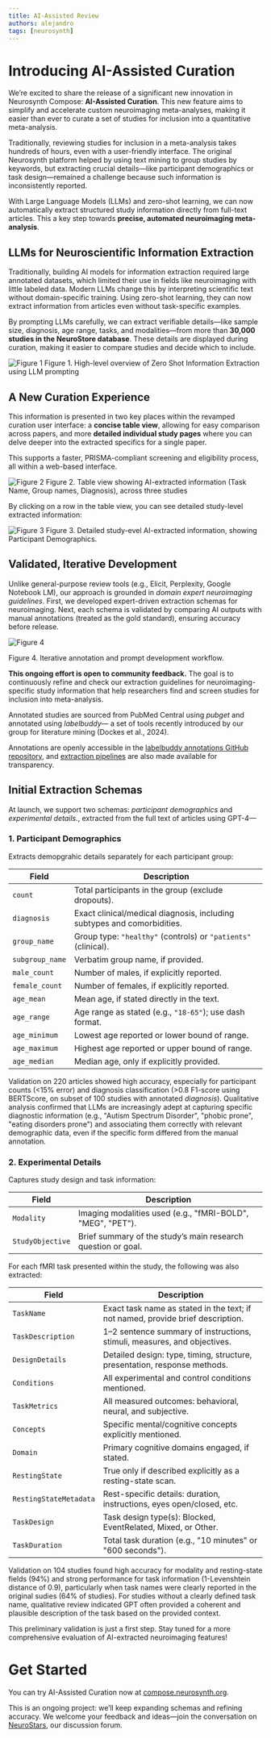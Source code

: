 ```yaml
---
title: AI-Assisted Review
authors: alejandro
tags: [neurosynth]
---
```


# **Introducing AI-Assisted Curation**

We’re excited to share the release of a significant new innovation in Neurosynth Compose: **AI-Assisted Curation**. This new feature aims to simplify and accelerate custom neuroimaging meta-analyses, making it easier than ever to curate a set of studies for inclusion into a quantitative meta-analysis.

Traditionally, reviewing studies for inclusion in a meta-analysis takes hundreds of hours, even with a user-friendly interface. The original Neurosynth platform helped by using text mining to group studies by keywords, but extracting crucial details—like participant demographics or task design—remained a challenge because such information is inconsistently reported.

With Large Language Models (LLMs) and zero-shot learning, we can now automatically extract structured study information directly from full-text articles. This a key step towards **precise, automated neuroimaging meta-analysis**.

## **LLMs for Neuroscientific Information Extraction**

Traditionally, building AI models for information extraction required large annotated datasets, which limited their use in fields like neuroimaging with little labeled data. Modern LLMs change this by interpreting scientific text without domain-specific training. Using zero-shot learning, they can now extract information from articles even without task-specific examples.

By prompting LLMs carefully, we can extract verifiable details—like sample size, diagnosis, age range, tasks, and modalities—from more than **30,000 studies in the NeuroStore database**. These details are displayed during curation, making it easier to compare studies and decide which to include.

![Figure 1](img/ai_extraction_workflow.png)
Figure 1\. High-level overview of Zero Shot Information Extraction using LLM prompting

## **A New Curation Experience**

This information is presented in two key places within the revamped curation user interface: a **concise table view**, allowing for easy comparison across papers, and more **detailed individual study pages** where you can delve deeper into the extracted specifics for a single paper. 

This supports a faster, PRISMA-compliant screening and eligibility process, all within a web-based interface.

![Figure 2](img/promote_exclude_ai.gif)
Figure 2\. Table view showing AI-extracted information (Task Name, Group names, Diagnosis), across three studies

By clicking on a row in the table view, you can see detailed study-level extracted information:

![Figure 3](img/ai_study_view.png)
Figure 3\. Detailed study-evel AI-extracted information, showing Participant Demographics.

## **Validated, Iterative Development**
Unlike general-purpose review tools (e.g., Elicit, Perplexity, Google Notebook LM), our approach is grounded in *domain expert neuroimaging guidelines*. First, we developed expert-driven extraction schemas for neuroimaging. Next, each schema is validated by comparing AI outputs with manual annotations (treated as the gold standard), ensuring accuracy before release. 

![Figure 4](img/iterative_workflow.png)

Figure 4\. Iterative annotation and prompt development workflow. 

**This ongoing effort is open to community feedback.** The goal is to continuously refine and check our extraction guidelines for neuroimaging-specific study information that help researchers find and screen studies for inclusion into meta-analysis.

Annotated studies are sourced from PubMed Central using *pubget* and annotated using *labelbuddy*— a set of tools recently introduced by our group for literature mining (Dockes et al., 2024). 

Annotations are openly accessible in the [labelbuddy annotations GitHub repository](https://github.com/litmining/labelbuddy-annotations/), and [extraction pipelines](https://github.com/neurostuff/neurostore-text-extraction/tree/main/ns\_extract/pipelines) are also made available for transparency.

## **Initial Extraction Schemas**

At launch, we support two schemas: *participant demographics* and *experimental details.*, extracted from the full text of articles using GPT-4—

### 1. **Participant Demographics**

Extracts demopgrahic details separately for each participant group:

| Field | Description |
| ----- | ----- |
| `count` | Total participants in the group (exclude dropouts). |
| `diagnosis` | Exact clinical/medical diagnosis, including subtypes and comorbidities. |
| `group_name` | Group type: `"healthy"` (controls) or `"patients"` (clinical). |
| `subgroup_name` | Verbatim group name, if provided. |
| `male_count` | Number of males, if explicitly reported. |
| `female_count` | Number of females, if explicitly reported. |
| `age_mean` | Mean age, if stated directly in the text. |
| `age_range` | Age range as stated (e.g., `"18-65"`); use dash format. |
| `age_minimum` | Lowest age reported or lower bound of range. |
| `age_maximum` | Highest age reported or upper bound of range. |
| `age_median` | Median age, only if explicitly provided. |

Validation on 220 articles showed high accuracy, especially for participant counts (<15% error) and diagnosis classification (>0.8 F1-score using BERTScore, on subset of 100 studies with annotated *diagnosis*). Qualitative analysis confirmed that LLMs are increasingly adept at capturing specific diagnostic information (e.g., "Autism Spectrum Disorder", "phobic prone", "eating disorders prone") and associating them correctly with relevant demographic data, even if the specific form differed from the manual annotation. 

### 2. **Experimental Details**

Captures study design and task information:

| Field | Description |
| ----- | ----- |
| `Modality` | Imaging modalities used (e.g., "fMRI-BOLD", "MEG", "PET"). |
| `StudyObjective` | Brief summary of the study’s main research question or goal. |

For each fMRI task presented within the study, the following was also extracted:

| Field | Description |
| ----- | ----- |
| `TaskName` | Exact task name as stated in the text; if not named,  provide brief description. |
| `TaskDescription` | 1–2 sentence summary of instructions, stimuli, measures, and objectives. |
| `DesignDetails` | Detailed design: type, timing, structure, presentation, response methods. |
| `Conditions` | All experimental and control conditions mentioned. |
| `TaskMetrics` | All measured outcomes: behavioral, neural, and subjective. |
| `Concepts` | Specific mental/cognitive concepts explicitly mentioned. |
| `Domain` | Primary cognitive domains engaged, if stated. |
| `RestingState` | True only if described explicitly as a resting-state scan. |
| `RestingStateMetadata` | Rest-specific details: duration, instructions, eyes open/closed, etc. |
| `TaskDesign` | Task design type(s): Blocked, EventRelated, Mixed, or Other. |
| `TaskDuration` | Total task duration (e.g., "10 minutes" or "600 seconds"). |

Validation on 104 studies found high accuracy for modality and resting-state fields (94%) and strong performance for task information (1-Levenshtein distance of 0.9), particularly when task names were clearly reported in the original sudies (64% of studies). For studies without a clearly defined task name, qualitative review indicated GPT often provided a coherent and plausible description of the task based on the provided context.

This preliminary validation is just a first step. Stay tuned for a more comprehensive evaluation of AI-extracted neuroimaging features\!

# **Get Started**

You can try AI-Assisted Curation now at [compose.neurosynth.org](https://compose.neurosynth.org).

This is an ongoing project: we’ll keep expanding schemas and refining accuracy. We welcome your feedback and ideas—join the conversation on [NeuroStars](https://neurostars.org/tag/neurosynth-compose), our discussion forum.  
